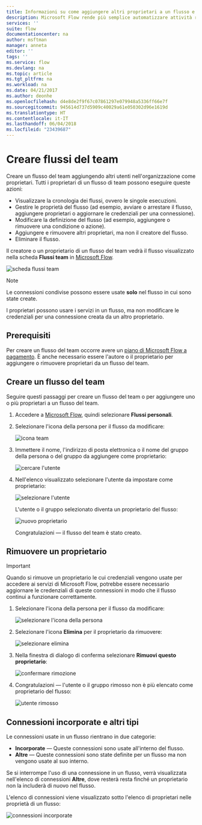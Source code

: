 ```yaml
---
title: Informazioni su come aggiungere altri proprietari a un flusso e creare flussi del team | Microsoft Docs
description: Microsoft Flow rende più semplice automatizzare attività ripetitive. È possibile aggiungere utenti o gruppi come proprietari e collaborare con loro per progettare e gestire i flussi.
services: ''
suite: flow
documentationcenter: na
author: msftman
manager: anneta
editor: ''
tags: ''
ms.service: flow
ms.devlang: na
ms.topic: article
ms.tgt_pltfrm: na
ms.workload: na
ms.date: 04/21/2017
ms.author: deonhe
ms.openlocfilehash: d4e8de2f9f67c07861297e079948a5336ff66e7f
ms.sourcegitcommit: 945614d737d5909c40029a61e050302d96e1619d
ms.translationtype: HT
ms.contentlocale: it-IT
ms.lasthandoff: 06/04/2018
ms.locfileid: "23439687"
---
```

# <a name="create-team-flows"></a>Creare flussi del team
Creare un flusso del team aggiungendo altri utenti nell'organizzazione come proprietari. Tutti i proprietari di un flusso di team possono eseguire queste azioni:

* Visualizzare la cronologia dei flussi, ovvero le singole esecuzioni.
* Gestire le proprietà del flusso (ad esempio, avviare o arrestare il flusso, aggiungere proprietari o aggiornare le credenziali per una connessione).
* Modificare la definizione del flusso (ad esempio, aggiungere o rimuovere una condizione o azione).
* Aggiungere e rimuovere altri proprietari, ma non il creatore del flusso.
* Eliminare il flusso.

Il creatore o un proprietario di un flusso del team vedrà il flusso visualizzato nella scheda **Flussi team** in [Microsoft Flow](https://flow.microsoft.com).

![scheda flussi team](./media/create-team-flows/addowner5.png)

> [!NOTE]
> Le connessioni condivise possono essere usate **solo** nel flusso in cui sono state create.
> 
> 

I proprietari possono usare i servizi in un flusso, ma non modificare le credenziali per una connessione creata da un altro proprietario.

## <a name="prerequisites"></a>Prerequisiti
Per creare un flusso del team occorre avere un [piano di Microsoft Flow a pagamento](https://flow.microsoft.com/pricing/). È anche necessario essere l'autore o il proprietario per aggiungere o rimuovere proprietari da un flusso del team.

## <a name="create-a-team-flow"></a>Creare un flusso del team
Seguire questi passaggi per creare un flusso del team o per aggiungere uno o più proprietari a un flusso del team.

1. Accedere a [Microsoft Flow](https://flow.microsoft.com), quindi selezionare **Flussi personali**.
2. Selezionare l'icona della persona per il flusso da modificare:
   
    ![icona team](./media/create-team-flows/addowner1.png)
3. Immettere il nome, l'indirizzo di posta elettronica o il nome del gruppo della persona o del gruppo da aggiungere come proprietario:
   
    ![cercare l'utente](./media/create-team-flows/addowner2.png)
4. Nell'elenco visualizzato selezionare l'utente da impostare come proprietario:
   
    ![selezionare l'utente](./media/create-team-flows/addowner3.png)
   
     L'utente o il gruppo selezionato diventa un proprietario del flusso:
   
    ![nuovo proprietario](./media/create-team-flows/addowner4.png)
   
     Congratulazioni &mdash; il flusso del team è stato creato.

## <a name="remove-an-owner"></a>Rimuovere un proprietario
> [!IMPORTANT]
> Quando si rimuove un proprietario le cui credenziali vengono usate per accedere ai servizi di Microsoft Flow, potrebbe essere necessario aggiornare le credenziali di queste connessioni in modo che il flusso continui a funzionare correttamente.
> 
> 

1. Selezionare l'icona della persona per il flusso da modificare:
   
    ![selezionare l'icona della persona](./media/create-team-flows/removeowner1.png)
2. Selezionare l'icona **Elimina** per il proprietario da rimuovere:
   
    ![selezionare elimina](./media/create-team-flows/removeowner2.png)
3. Nella finestra di dialogo di conferma selezionare **Rimuovi questo proprietario**:
   
    ![confermare rimozione](./media/create-team-flows/removeowner3.png)
4. Congratulazioni &mdash; l'utente o il gruppo rimosso non è più elencato come proprietario del flusso:
   
    ![utente rimosso](./media/create-team-flows/removeowner4.png)

## <a name="embedded-and-other-connections"></a>Connessioni incorporate e altri tipi
Le connessioni usate in un flusso rientrano in due categorie:

* **Incorporate** &mdash; Queste connessioni sono usate all'interno del flusso.
* **Altre** &mdash; Queste connessioni sono state definite per un flusso ma non vengono usate al suo interno.

Se si interrompe l'uso di una connessione in un flusso, verrà visualizzata nell'elenco di connessioni **Altre**, dove resterà resta finché un proprietario non la includerà di nuovo nel flusso.

L'elenco di connessioni viene visualizzato sotto l'elenco di proprietari nelle proprietà di un flusso:

![connessioni incorporate](./media/create-team-flows/embeddedconnections.png)

